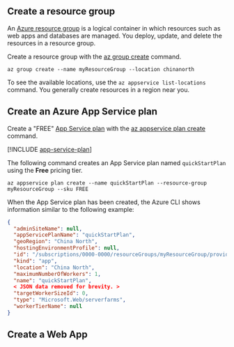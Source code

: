 ## Create a resource group

 An [Azure resource group](/azure-resource-manager/resource-group-overview#resource-groups) is a logical container in which resources such as web apps and databases are managed. You deploy, update, and delete the resources in a resource group.

Create a resource group with the [az group create](https://docs.microsoft.com/cli/azure/group#create) command.

```azurecli
az group create --name myResourceGroup --location chinanorth
```

To see the available locations, use the `az appservice list-locations` command. You generally create resources in a region near you.

## Create an Azure App Service plan

Create a "FREE" [App Service plan](../articles/app-service/azure-web-sites-web-hosting-plans-in-depth-overview.md) with the [az appservice plan create](https://docs.microsoft.com/cli/azure/appservice/plan#create) command.

[!INCLUDE [app-service-plan](app-service-plan.md)]

The following command creates an App Service plan named `quickStartPlan` using the **Free** pricing tier.

```azurecli
az appservice plan create --name quickStartPlan --resource-group myResourceGroup --sku FREE
```

When the App Service plan has been created, the Azure CLI shows information similar to the following example:

```json
{ 
  "adminSiteName": null,
  "appServicePlanName": "quickStartPlan",
  "geoRegion": "China North",
  "hostingEnvironmentProfile": null,
  "id": "/subscriptions/0000-0000/resourceGroups/myResourceGroup/providers/Microsoft.Web/serverfarms/quickStartPlan",
  "kind": "app",
  "location": "China North",
  "maximumNumberOfWorkers": 1,
  "name": "quickStartPlan",
  < JSON data removed for brevity. >
  "targetWorkerSizeId": 0,
  "type": "Microsoft.Web/serverfarms",
  "workerTierName": null
} 
```

## Create a Web App